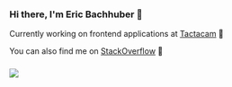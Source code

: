 ### Hi there, I'm Eric Bachhuber 👋

Currently working on frontend applications at [Tactacam](https://www.tactacam.com/) 🔧

You can also find me on [StackOverflow](https://stackoverflow.com/users/5564847/eric-bachhuber) 💬

### 
![](https://github-readme-stats-git-masterrstaa-rickstaa.vercel.app/api?username=bachhuberdesign&count_private=true&theme=tokyonight)
